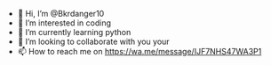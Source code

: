 - 👋 Hi, I’m @Bkrdanger10
- 👀 I’m interested in coding 
- 🌱 I’m currently learning python 
- 💞️ I’m looking to collaborate with you your 
- 📫 How to reach me on https://wa.me/message/IJF7NHS47WA3P1

<!---
Bkrdanger10/Bkrdanger10 is a ✨ special ✨ repository because its `README.md` (this file) appears on your GitHub profile.
You can click the Preview link to take a look at your changes.
--->
